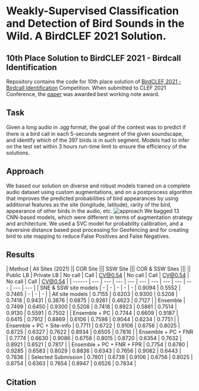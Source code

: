 # Weakly-Supervised Classification and Detection of Bird Sounds in the Wild. A BirdCLEF 2021 Solution.

## 10th Place Solution to BirdCLEF 2021 - Birdcall Identification 
Repository contains the code for 10th place solution of [BirdCLEF 2021 - Birdcall Identification](https://www.kaggle.com/c/birdclef-2021/leaderboard) Competition. When submitted to CLEF 2021 Conference, the [paper](https://arxiv.org/abs/2107.04878) was awarded best working note award. 

## Task 
Given a long audio in .𝑜𝑔𝑔 format, the goal of the contest was to predict if there is a bird call in each 5-seconds segment of the given soundscape, and identify which of the 397 birds is in such segment. Models had to infer on the test set within 3 hours run-time limit to ensure the efficiency of the solutions.

## Approach
We based our solution on diverse and robust models trained on a complete audio dataset using custom augmentations, and on a postprocess algorithm that improves the predicted probabilities of bird appearances by using additional features as the site (longitude, latitude), rarity of the bird, appearance of other birds in the audio, etc.
![approach](https://github.com/kumar-shubham-ml/kaggle-birdclef-2021/blob/main/data/approach.png)
We bagged 13 CNN-based models, which were different in terms of augmentation strategy and architecture. We used a SVC model for probability calibration, and a haversine distance based post processing for Geofencing and for creating bird to site mapping to reduce False Positives and False Negatives.

## Results

| Method | All Sites (2021) || COR Site ||| SSW Site ||| COR & SSW Sites |||
|| Public LB | Private LB | No call | Call | CV@0.54 | No call | Call | CV@0.54 | No call | Call | CV@0.54 |
| ------ | --- | --- | --- | --- | --- | --- | --- | --- | --- | --- | --- |
| SNE & SSW site models | - | - | - | - | - | 0.9094 | 0.5552 | 0.7465 | - | - | - |
| All site models | 0.7155 | 0.6203 | 0.9300 | 0.5208 | 0.7418 | 0.9431 | 0.3876 | 0.6875 | 0.9261 | 0.4623 | 0.7127 |
| Ensemble | 0.7499 | 0.6450 | 0.9300 | 0.5208 | 0.7418 | 0.8923 | 0.5861 | 0.7514 | 0.9130 | 0.5591 | 0.7502 |
| Ensemble + PC | 0.7744 | 0.6609 | 0.9187 | 0.6415 | 0.7912 | 0.8869 | 0.6106 | 0.7598 | 0.9044 | 0.6234 | 0.7751 |
| Ensemble + PC + Site-info | 0.7711 | 0.6722 | 0.9106 | 0.6756 | 0.8025 | 0.8725 | 0.6327 | 0.7622 | 0.8934 | 0.6505 | 0.7816 |
| Ensemble + PC + FNR | 0.7774 | 0.6630 | 0.9086 | 0.6758 | 0.8015 | 0.8720 | 0.6354 | 0.7632 | 0.8921 | 0.6521 | 0.7817 |
| Ensemble + PC + FNR + FPR | 0.7754  | 0.6780 | 0.9285 | 0.6583 | 0.8029 | 0.8836 | 0.6343 | 0.7656 | 0.9082 | 0.6443 | 0.7836 |
| Selected Submission | 0.7801 | 0.6738 | 0.9106 | 0.6756 | 0.8025 | 0.8754 | 0.6363 | 0.7654 | 0.8947 | 0.6526 | 0.7834 |

## Citation

